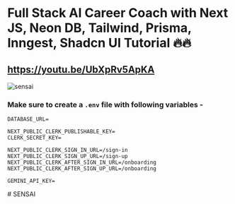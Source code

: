 # Full Stack AI Career Coach with Next JS, Neon DB, Tailwind, Prisma, Inngest, Shadcn UI Tutorial 🔥🔥
## https://youtu.be/UbXpRv5ApKA

![sensai](https://github.com/user-attachments/assets/eee79242-4056-4d19-b655-2873788979e1)

### Make sure to create a `.env` file with following variables -

```
DATABASE_URL=

NEXT_PUBLIC_CLERK_PUBLISHABLE_KEY=
CLERK_SECRET_KEY=

NEXT_PUBLIC_CLERK_SIGN_IN_URL=/sign-in
NEXT_PUBLIC_CLERK_SIGN_UP_URL=/sign-up
NEXT_PUBLIC_CLERK_AFTER_SIGN_IN_URL=/onboarding
NEXT_PUBLIC_CLERK_AFTER_SIGN_UP_URL=/onboarding

GEMINI_API_KEY=
```
#   S E N S A I  
 